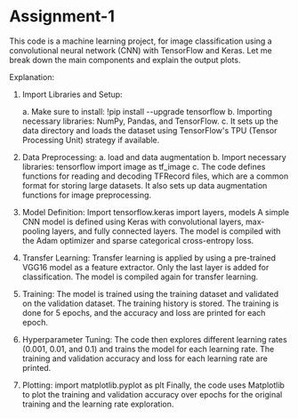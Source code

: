 # Assignment-1
This code is a machine learning project, for image classification using a convolutional neural network (CNN) with TensorFlow and Keras. Let me break down the main components and explain the output plots.

Explanation:

   1. Import Libraries and Setup:

         a. Make sure to install: !pip install --upgrade tensorflow
         b. Importing necessary libraries: NumPy, Pandas, and TensorFlow.
         c. It sets up the data directory and loads the dataset using TensorFlow's TPU (Tensor Processing Unit) strategy if available.

  2. Data Preprocessing:
          a. load and data augmentation
          b. Import necessary libraries: tensorflow import image as tf_image
          c. The code defines functions for reading and decoding TFRecord files, which are a common format for storing large datasets.
             It also sets up data augmentation functions for image preprocessing.

  4.  Model Definition: Import tensorflow.keras import layers, models
            A simple CNN model is defined using Keras with convolutional layers, max-pooling layers, and fully connected layers.
            The model is compiled with the Adam optimizer and sparse categorical cross-entropy loss.

  5. Transfer Learning:
        Transfer learning is applied by using a pre-trained VGG16 model as a feature extractor. Only the last layer is added for classification.
        The model is compiled again for transfer learning.

  6. Training:
        The model is trained using the training dataset and validated on the validation dataset. The training history is stored.
        The training is done for 5 epochs, and the accuracy and loss are printed for each epoch.

  7. Hyperparameter Tuning:
        The code then explores different learning rates (0.001, 0.01, and 0.1) and trains the model for each learning rate.
        The training and validation accuracy and loss for each learning rate are printed.

  8. Plotting: import matplotlib.pyplot as plt
        Finally, the code uses Matplotlib to plot the training and validation accuracy over epochs for the original training and the learning rate exploration.
